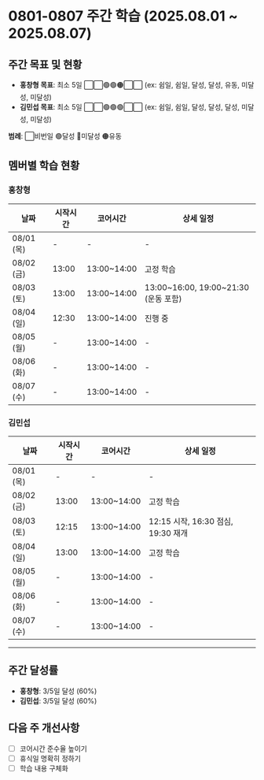 # 0801-0807 주간 학습 (2025.08.01 ~ 2025.08.07)

## 주간 목표 및 현황
- **홍창형 목표**: 최소 5일 ⬜⬜🟢🟢🟠⬜⬜ (ex: 쉼일, 쉼일, 달성, 달성, 유동, 미달성, 미달성)
- **김민섭 목표**: 최소 5일 ⬜⬜🟢🟢🟢⬜⬜ (ex: 쉼일, 쉼일, 달성, 달성, 달성, 미달성, 미달성)

**범례**: ⬜비번일 🟢달성 🔴미달성 🟠유동

## 멤버별 학습 현황

### 홍창형
| 날짜 | 시작시간 | 코어시간 | 상세 일정 |
|------|----------|----------|-----------|
| 08/01 (목) | - | - | - |
| 08/02 (금) | 13:00 | 13:00~14:00 | 고정 학습 |
| 08/03 (토) | 13:00 | 13:00~14:00 | 13:00~16:00, 19:00~21:30 (운동 포함) |
| 08/04 (일) | 12:30 | 13:00~14:00 | 진행 중 |
| 08/05 (월) | - | 13:00~14:00 | - |
| 08/06 (화) | - | 13:00~14:00 | - |
| 08/07 (수) | - | 13:00~14:00 | - |

### 김민섭
| 날짜 | 시작시간 | 코어시간 | 상세 일정 |
|------|----------|----------|-----------|
| 08/01 (목) | - | - | - |
| 08/02 (금) | 13:00 | 13:00~14:00 | 고정 학습 |
| 08/03 (토) | 12:15 | 13:00~14:00 | 12:15 시작, 16:30 점심, 19:30 재개 |
| 08/04 (일) | 13:00 | 13:00~14:00 | 고정 학습 |
| 08/05 (월) | - | 13:00~14:00 | - |
| 08/06 (화) | - | 13:00~14:00 | - |
| 08/07 (수) | - | 13:00~14:00 | - |

---

## 주간 달성률
- **홍창형**: 3/5일 달성 (60%)
- **김민섭**: 3/5일 달성 (60%)

## 다음 주 개선사항
- [ ] 코어시간 준수율 높이기
- [ ] 휴식일 명확히 정하기
- [ ] 학습 내용 구체화